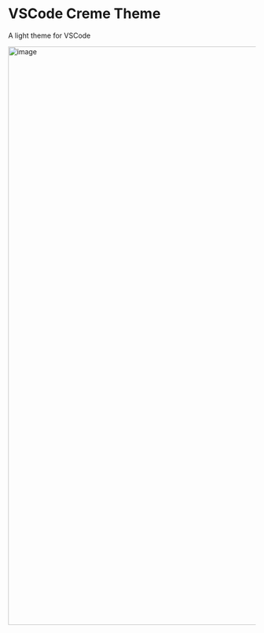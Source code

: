 # VSCode Creme Theme

A light theme for VSCode

<img width="1177" alt="image" src="https://user-images.githubusercontent.com/19968417/222857283-2d37b7f9-d4ea-449f-ae17-8a29690455dc.png">